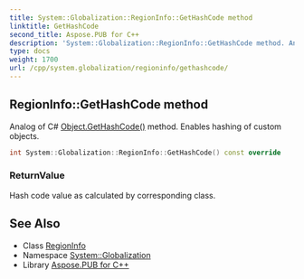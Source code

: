 ```yaml
---
title: System::Globalization::RegionInfo::GetHashCode method
linktitle: GetHashCode
second_title: Aspose.PUB for C++
description: 'System::Globalization::RegionInfo::GetHashCode method. Analog of C# Object.GetHashCode() method. Enables hashing of custom objects in C++.'
type: docs
weight: 1700
url: /cpp/system.globalization/regioninfo/gethashcode/
---
```

## RegionInfo::GetHashCode method


Analog of C# [Object.GetHashCode()](../../../system/object/gethashcode/) method. Enables hashing of custom objects.

```cpp
int System::Globalization::RegionInfo::GetHashCode() const override
```


### ReturnValue

Hash code value as calculated by corresponding class.

## See Also

* Class [RegionInfo](../)
* Namespace [System::Globalization](../../)
* Library [Aspose.PUB for C++](../../../)
